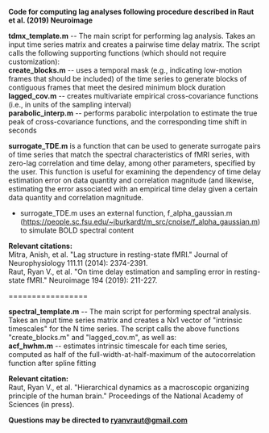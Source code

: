 **Code for computing lag analyses following procedure described in Raut et al. (2019) Neuroimage** 

**tdmx_template.m** -- The main script for performing lag analysis. Takes an input time series matrix and creates a pairwise time delay matrix. The script calls the following supporting functions (which should not require customization): \
**create_blocks.m** -- uses a temporal mask (e.g., indicating low-motion frames that should be included) of the time series to generate blocks of contiguous frames that meet the desired minimum block duration \
**lagged_cov.m** -- creates multivariate empirical cross-covariance functions (i.e., in units of the sampling interval) \
**parabolic_interp.m** -- performs parabolic interpolation to estimate the true peak of cross-covariance functions, and the corresponding time shift in seconds

**surrogate_TDE.m** is a function that can be used to generate surrogate pairs of time series that match the spectral characteristics of fMRI series, with zero-lag correlation and time delay, among other parameters, specified by the user. This function is useful for examining the dependency of time delay estimation error on data quantity and correlation magnitude (and likewise, estimating the error associated with an empirical time delay given a certain data quantity and correlation magnitude.
- surrogate_TDE.m uses an external function, f_alpha_gaussian.m (https://people.sc.fsu.edu/~jburkardt/m_src/cnoise/f_alpha_gaussian.m) to simulate BOLD spectral content

**Relevant citations:** \
Mitra, Anish, et al. "Lag structure in resting-state fMRI." Journal of Neurophysiology 111.11 (2014): 2374-2391. \
Raut, Ryan V., et al. "On time delay estimation and sampling error in resting-state fMRI." Neuroimage 194 (2019): 211-227.

=================

**spectral_template.m** -- The main script for performing spectral analysis. Takes an input time series matrix and creates a Nx1 vector of "intrinsic timescales" for the N time series. The script calls the above functions "create_blocks.m" and "lagged_cov.m", as well as:      
**acf_hwhm.m** -- estimates intrinsic timescale for each time series, computed as half of the full-width-at-half-maximum of the autocorrelation function after spline fitting

**Relevant citation:** \
Raut, Ryan V., et al. "Hierarchical dynamics as a macroscopic organizing principle of the human brain." Proceedings of the National Academy of Sciences (in press).


**Questions may be directed to ryanvraut@gmail.com**
